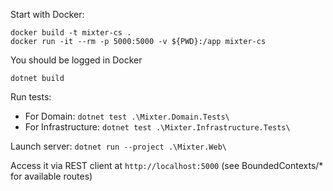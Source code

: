 Start with Docker:
```
docker build -t mixter-cs .
docker run -it --rm -p 5000:5000 -v ${PWD}:/app mixter-cs
```

You should be logged in Docker
```
dotnet build
```

Run tests: 

* For Domain: `dotnet test .\Mixter.Domain.Tests\`
* For Infrastructure: `dotnet test .\Mixter.Infrastructure.Tests\`

Launch server: `dotnet run --project .\Mixter.Web\`

Access it via REST client at `http://localhost:5000` (see BoundedContexts/* for available routes)

